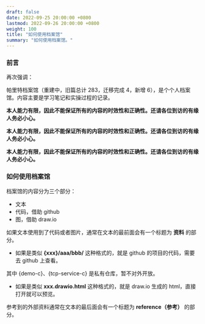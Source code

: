 ```yaml
---
draft: false
date: 2022-09-25 20:00:00 +0800
lastmod: 2022-09-26 20:00:00 +0800
weight: 100
title: "如何使用档案馆"
summary: "如何使用档案馆。"
---
```


### 前言

再次强调：

帕里特档案馆（重建中，旧篇总计 283，迁移完成 4，新增 6），是个个人档案馆。内容主要是学习笔记和实操过程的记录。

**本人能力有限，因此不能保证所有的内容的时效性和正确性。还请各位到访的有缘人务必小心。**

**本人能力有限，因此不能保证所有的内容的时效性和正确性。还请各位到访的有缘人务必小心。**

**本人能力有限，因此不能保证所有的内容的时效性和正确性。还请各位到访的有缘人务必小心。**

### 如何使用档案馆

档案馆的内容分为三个部分：

- 文本
- 代码，借助 github
- 图，借助 draw.io

如果文本使用到了代码或者图片，通常在文本的最前面会有一个标题为 **资料** 的部分。

- 如果是类似 **{xxx}/aaa/bbb/** 这种格式的，就是 github 的项目的代码，需要去 github 上查看。

其中 {demo-c}、{tcp-service-c} 是私有仓库，暂不对外开放。

- 如果是类似 **xxx.drawio.html** 这种格式的，就是 draw.io 生成的 html，直接打开就可以预览。

参考到的外部资料通常在文本的最后面会有一个标题为 **reference（参考）** 的部分。
